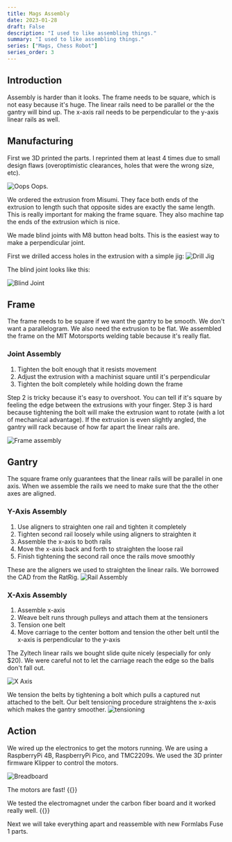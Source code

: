 ```yaml
---
title: Mags Assembly
date: 2023-01-28
draft: False
description: "I used to like assembling things."
summary: "I used to like assembling things."
series: ["Mags, Chess Robot"]
series_order: 3
---
```


## Introduction

Assembly is harder than it looks. The frame needs to be square, which is not easy because it's huge. The linear rails need to be parallel or the the gantry will bind up. The x-axis rail needs to be perpendicular to the y-axis linear rails as well.

## Manufacturing

First we 3D printed the parts. I reprinted them at least 4 times due to small design flaws (overoptimistic clearances, holes that were the wrong size, etc). 

![Oops](images/oops.jpg)
Oops.

We ordered the extrusion from Misumi. They face both ends of the extrusion to length such that opposite sides are exactly the same length. This is really important for making the frame square. They also machine tap the ends of the extrusion which is nice. 

We made blind joints with M8 button head bolts. This is the easiest way to make a perpendicular joint.

First we drilled access holes in the extrusion with a simple jig:
![Drill Jig](images/drill_jig.jpg)

The blind joint looks like this:

![Blind Joint](images/blind_joint.jpg)

## Frame

The frame needs to be square if we want the gantry to be smooth. We don't want a parallelogram. We also need the extrusion to be flat. We assembled the frame on the MIT Motorsports welding table because it's really flat. 

### Joint Assembly
1. Tighten the bolt enough that it resists movement
2. Adjust the extrusion with a machinist square until it's perpendicular
3. Tighten the bolt completely while holding down the frame

Step 2 is tricky because it's easy to overshoot. You can tell if it's square by feeling the edge between the extrusions with your finger. Step 3 is hard because tightening the bolt will make the extrusion want to rotate (with a lot of mechanical advantage). If the extrusion is even slightly angled, the gantry will rack because of how far apart the linear rails are.

![Frame assembly](images/frame_assembly.jpg)

## Gantry

The square frame only guarantees that the linear rails will be parallel in one axis. When we assemble the rails we need to make sure that the the other axes are aligned.

### Y-Axis Assembly
1. Use aligners to straighten one rail and tighten it completely
2. Tighten second rail loosely while using aligners to straighten it
3. Assemble the x-axis to both rails
4. Move the x-axis back and forth to straighten the loose rail
5. Finish tightening the second rail once the rails move smoothly

These are the aligners we used to straighten the linear rails. We borrowed the CAD from the RatRig.
![Rail Assembly](images/rail_assembly.jpg)

### X-Axis Assembly
1. Assemble x-axis
2. Weave belt runs through pulleys and attach them at the tensioners
3. Tension one belt
4. Move carriage to the center bottom and tension the other belt until the x-axis is perpendicular to the y-axis


The Zyltech linear rails we bought slide quite nicely (especially for only $20). We were careful not to let the carriage reach the edge so the balls don't fall out.

![X Axis](images/xaxis_rail.gif)

We tension the belts by tightening a bolt which pulls a captured nut attached to the belt. Our belt tensioning procedure straightens the x-axis which makes the gantry smoother. 
![tensioning](images/tensioning.png)

## Action

We wired up the electronics to get the motors running. We are using a RaspberryPi 4B, RaspberryPi Pico, and TMC2209s. We used the 3D printer firmware Klipper to control the motors.

![Breadboard](images/breadboard.jpg)

The motors are fast!
{{<youtube V1EFO8Y7cPw>}}

We tested the electromagnet under the carbon fiber board and it worked really well. 
{{<youtube uqxEVlV_M6c>}}

Next we will take everything apart and reassemble with new Formlabs Fuse 1 parts.